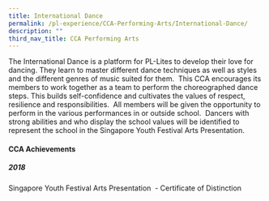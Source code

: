 ```yaml
---
title: International Dance
permalink: /pl-experience/CCA-Performing-Arts/International-Dance/
description: ""
third_nav_title: CCA Performing Arts
---
```

The International Dance is a platform for PL-Lites to develop their love for dancing. They learn to master different dance techniques as well as styles and the different genres of music suited for them.  This CCA encourages its members to work together as a team to perform the choreographed dance steps. This builds self-confidence and cultivates the values of respect, resilience and responsibilities.  All members will be given the opportunity to perform in the various performances in or outside school.  Dancers with strong abilities and who display the school values will be identified to represent the school in the Singapore Youth Festival Arts Presentation.

#### **CCA Achievements**


##### 2018

  

Singapore Youth Festival Arts Presentation  - Certificate of Distinction